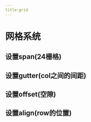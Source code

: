 ```yaml
---
title:grid
---
```

# 网格系统

## 设置span(24栅格)

<ClientOnly> 
<grid-demos></grid-demos>
</ClientOnly>

## 设置gutter(col之间的间距)

<ClientOnly> 
<grid-gutter-demos></grid-gutter-demos>
</ClientOnly>

## 设置offset(空隙)

<ClientOnly> 
<grid-offset-demos></grid-offset-demos>
</ClientOnly>

## 设置align(row的位置)

<ClientOnly> 
<grid-align-demos></grid-align-demos>
</ClientOnly>